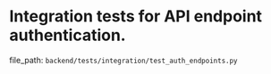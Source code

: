 # Integration tests for API endpoint authentication.

  file_path: `backend/tests/integration/test_auth_endpoints.py`
